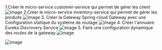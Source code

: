1.Créer le micro-service customer-service qui permet de gérer les client
![image](https://user-images.githubusercontent.com/80520019/206557563-103385e6-3610-4fd1-b460-026df1add6fe.png)
2.Créer le micro-service inventory-service qui permet de gérer les produits
![image](https://user-images.githubusercontent.com/80520019/206557917-c42a907e-a87c-4e30-9ad2-174a61b4c0bf.png)
3. Créer la Gateway Spring cloud Gateway avec une Configuration statique du système de routage
![image](https://user-images.githubusercontent.com/80520019/206558558-987e8d53-6d74-48a1-b5a0-e325dca3af1a.png)
4. Créer l'annuaire Eureka Discrovery Service
![image](https://user-images.githubusercontent.com/80520019/206559345-a98aa050-eb21-48c5-933b-0c419b390ff9.png)
5. Faire une configuration dynamique des routes de la gateway
![image](https://user-images.githubusercontent.com/80520019/206561532-33adb26f-d8bf-40e1-a2b2-9e04b25d9b11.png)

![image](https://user-images.githubusercontent.com/80520019/206561636-4387a02f-3dd6-4065-9497-656010a317bb.png)




